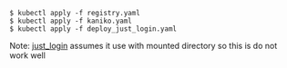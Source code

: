 ```
$ kubectl apply -f registry.yaml
$ kubectl apply -f kaniko.yaml
$ kubectl apply -f deploy_just_login.yaml
```

Note: [just\_login](https://github.com/theoremoon/ctf4y/tree/master/1/just_login) assumes it use with mounted directory so this is do not work well
